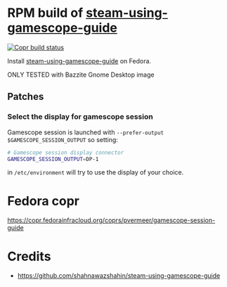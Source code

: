 # RPM build of [steam-using-gamescope-guide ](https://github.com/shahnawazshahin/steam-using-gamescope-guide)
[![Copr build status](https://copr.fedorainfracloud.org/coprs/pvermeer/gamescope-session-guide/package/gamescope-session-guide/status_image/last_build.png)](https://copr.fedorainfracloud.org/coprs/pvermeer/gamescope-session-guide/package/gamescope-session-guide/)

Install [steam-using-gamescope-guide](https://github.com/shahnawazshahin/steam-using-gamescope-guide) on Fedora.

ONLY TESTED with Bazzite Gnome Desktop image

## Patches
### Select the display for gamescope session
Gamescope session is launched with `--prefer-output $GAMESCOPE_SESSION_OUTPUT` so setting:
```sh
# Gamescope session display connector
GAMESCOPE_SESSION_OUTPUT=DP-1
```
in `/etc/environment` will try to use the display of your choice.

# Fedora copr
https://copr.fedorainfracloud.org/coprs/pvermeer/gamescope-session-guide

# Credits
- https://github.com/shahnawazshahin/steam-using-gamescope-guide
